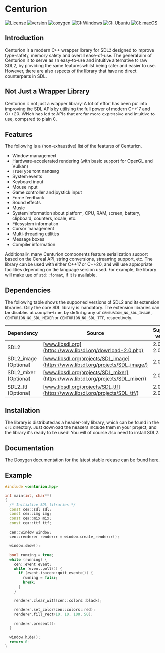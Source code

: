 # Centurion

[![License](https://img.shields.io/badge/license-MIT-blue.svg)](https://opensource.org/licenses/MIT)
[![version](https://img.shields.io/github/v/release/albin-johansson/centurion)](https://github.com/albin-johansson/centurion/releases)
[![doxygen](https://img.shields.io/badge/doxygen-stable-blue)](https://albin-johansson.github.io/centurion/)
[![CI: Windows](https://github.com/albin-johansson/centurion/actions/workflows/windows.yml/badge.svg?branch=dev)](https://github.com/albin-johansson/centurion/actions/workflows/windows.yml)
[![CI: Ubuntu](https://github.com/albin-johansson/centurion/actions/workflows/ubuntu.yml/badge.svg?branch=dev)](https://github.com/albin-johansson/centurion/actions/workflows/ubuntu.yml)
[![CI: macOS](https://github.com/albin-johansson/centurion/actions/workflows/macos.yml/badge.svg?branch=dev)](https://github.com/albin-johansson/centurion/actions/workflows/macos.yml)

## Introduction

Centurion is a modern C++ wrapper library for SDL2 designed to improve type-safety, memory safety and overall
ease-of-use. The general aim of Centurion is to serve as an easy-to-use and intuitive alternative to raw SDL2, by
providing the same features whilst being safer and easier to use. However, there are also aspects of the library that
have no direct counterparts in SDL.

## Not Just a Wrapper Library

Centurion is not just a wrapper library! A lot of effort has been put into improving the SDL APIs by utilising the full
power of modern C++17 and C++20. Which has led to APIs that are far more expressive and intuitive to use, compared to
plain C.

## Features

The following is a (non-exhaustive) list of the features of Centurion.

* Window management
* Hardware-accelerated rendering (with basic support for OpenGL and Vulkan)
* TrueType font handling
* System events
* Keyboard input
* Mouse input
* Game controller and joystick input
* Force feedback
* Sound effects
* Music
* System information about platform, CPU, RAM, screen, battery, clipboard, counters, locale, etc.
* Filesystem information
* Cursor management
* Multi-threading utilities
* Message boxes
* Compiler information

Additionally, many Centurion components feature serialization support based on the Cereal API, string conversions,
streaming support, etc. The library can be used with either C++17 or C++20, and will use appropriate facilities
depending on the language version used. For example, the library will make use of `std::format`, if it is available.

## Dependencies

The following table shows the supported versions of SDL2 and its extension libraries. Only the core SDL library is
mandatory. The extension libraries can be disabled at compile-time, by defining any of `CENTURION_NO_SDL_IMAGE`
, `CENTURION_NO_SDL_MIXER` or `CENTURION_NO_SDL_TTF`, respectively.

| Dependency            | Source                                                                          | Supported versions |
|-----------------------|---------------------------------------------------------------------------------|--------------------|
| SDL2                  | [www.libsdl.org](https://www.libsdl.org/download-2.0.php)                       | 2.0.10 ... 2.0.20  |
| SDL2_image (Optional) | [www.libsdl.org/projects/SDL_image](https://www.libsdl.org/projects/SDL_image/) | 2.0.5              |
| SDL2_mixer (Optional) | [www.libsdl.org/projects/SDL_mixer](https://www.libsdl.org/projects/SDL_mixer/) | 2.0.4              |
| SDL2_ttf   (Optional) | [www.libsdl.org/projects/SDL_ttf](https://www.libsdl.org/projects/SDL_ttf/)     | 2.0.15 ... 2.0.18  |

## Installation

The library is distributed as a header-only library, which can be found in the `src` directory. Just download the
headers include them in your project, and the library it's ready to be used! You will of course also need to install
SDL2.

## Documentation

The Doxygen documentation for the latest stable release can be
found [here](https://albin-johansson.github.io/centurion/).

## Example

```C++
#include <centurion.hpp>

int main(int, char**)
{
  /* Initialize SDL libraries */
  const cen::sdl sdl;
  const cen::img img;
  const cen::mix mix;
  const cen::ttf ttf;
    
  cen::window window;
  cen::renderer renderer = window.create_renderer();
  
  window.show();
  
  bool running = true;
  while (running) {
    cen::event event;
    while (event.poll()) {
      if (event.is<cen::quit_event>()) {
        running = false;
        break;
      }  
    }
    
    renderer.clear_with(cen::colors::black);
    
    renderer.set_color(cen::colors::red);
    renderer.fill_rect(10, 10, 100, 50);
    
    renderer.present();
  }
    
  window.hide();
  return 0;
}

```
